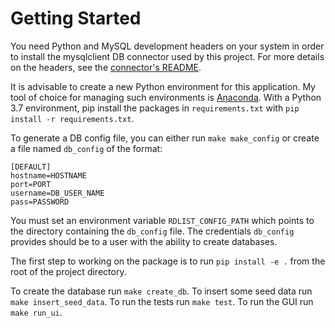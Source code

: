 # Getting Started

You need Python and MySQL development headers on your system
in order to install the mysqlclient DB connector used by this project.
For more details on the headers,
see the [connector's README](https://github.com/PyMySQL/mysqlclient-python).

It is advisable to create a new Python environment for this application.
My tool of choice for managing such environments is
[Anaconda](https://www.anaconda.com/distribution/).
With a Python 3.7 environment,
pip install the packages in `requirements.txt`
with `pip install -r requirements.txt`.

To generate a DB config file, you can either run `make make_config`
or create a file named `db_config` of the format:

``` text
[DEFAULT]
hostname=HOSTNAME
port=PORT
username=DB_USER_NAME
pass=PASSWORD
```

You must set an environment variable `RDLIST_CONFIG_PATH`
which points to the directory containing the `db_config` file.
The credentials `db_config` provides should be to
a user with the ability to create databases.

The first step to working on the package is to run `pip install -e .`
from the root of the project directory.

To create the database run `make create_db`.
To insert some seed data run `make insert_seed_data`.
To run the tests run `make test`.
To run the GUI run `make run_ui`.


